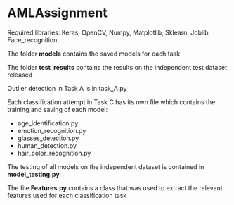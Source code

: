 # AMLAssignment

Required libraries: Keras, OpenCV, Numpy, Matplotlib, Sklearn, Joblib, Face_recognition

The folder **models** contains the saved models for each task

The folder **test_results** contains the results on the independent test dataset released

Outlier detection in Task A is in task_A.py

Each classification attempt in Task C has its own file which contains the training and saving of each model:

- age_identification.py
- emotion_recognition.py
- glasses_detection.py
- human_detection.py
- hair_color_recognition.py

The testing of all models on the independent dataset is contained in **model_testing.py**

The file **Features.py** contains a class that was used to extract the relevant features used for each classification task

